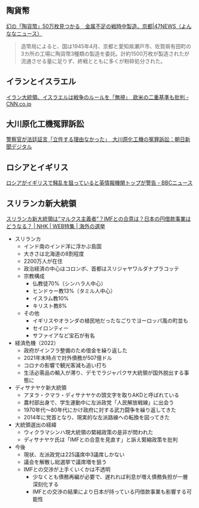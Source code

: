 ## 陶貨幣

[幻の「陶貨幣」50万枚見つかる　金属不足の戦時中製造、京都|47NEWS（よんななニュース）](https://www.47news.jp/11601432.html)

> 造幣局によると、国は1945年4月、京都と愛知県瀬戸市、佐賀県有田町の3カ所の工場に陶貨幣3種類の製造を委託。計約1500万枚が製造されたが流通させる量に足りず、終戦とともに多くが粉砕処分された。

## イランとイスラエル

[イラン大統領、イスラエルは戦争のルールを「無視」　欧米の二重基準も批判 - CNN.co.jp](https://www.cnn.co.jp/world/35224718.html)

## 大川原化工機冤罪訴訟

[警察官が法廷証言「立件する理由なかった」　大川原化工機の冤罪訴訟：朝日新聞デジタル](https://www.asahi.com/articles/ASSB92DG1SB9DIFI001M.html)

## ロシアとイギリス

[ロシアがイギリスで騒乱を狙っていると英情報機関トップが警告 - BBCニュース](https://www.bbc.com/japanese/articles/c7493p14nkvo)

## スリランカ新大統領

[スリランカ新大統領は“マルクス主義者”？IMFとの合意は？日本の円借款事業はどうなる？ | NHK | WEB特集 | 海外の選挙](https://www3.nhk.or.jp/news/html/20241009/k10014604291000.html)

- スリランカ
  - インド南のインド洋に浮かぶ島国
  - 大きさは北海道の8割程度
  - 2200万人が在住
  - 政治経済の中心はコロンボ、首都はスリジャヤワルダナプラコッテ
  - 宗教構成
    - 仏教徒70%（シンハラ人中心）
    - ヒンドゥー教13%（タミル人中心）
    - イスラム教10%
    - キリスト教8%
  - その他
    - イギリスやオランダの植民地だったなごりでヨーロッパ風の町並も
    - セイロンティー
    - サファイアなど宝石が有名
- 経済危機（2022）
  - 政府がインフラ整備のため借金を繰り返した
  - 2021年末時点で対外債務が507億ドル
  - コロナの影響で観光客減も追い打ち
  - 生活必需品の輸入が滞り、デモでラジャパクサ大統領が国外脱出する事態に
- ディサナヤケ新大統領
  - アヌラ・クマラ・ディサナヤケの頭文字を取りAKDと呼ばれている
  - 農村部出身で、学生運動中に左派政党「人民解放戦線」に出会う
  - 1970年代～80年代にかけ政府に対する武力闘争を繰り返してきた
  - 2014年に党首となり、現実的な左派路線への転換を図ってきた
- 大統領選出の経緯
  - ウィクラマシンハ現大統領の緊縮政策の是非が問われた
  - ディサナヤケ氏は「IMFとの合意を見直す」と訴え緊縮政策を批判
- 今後
  - 現状、左派政党は225議席中3議席しかない
  - 議会を解散し総選挙で議席増を狙う
  - IMFとの交渉が上手くいくかは不透明
    - 少なくとも債務再編が必要で、遅れれば利息が増え債務負担が一層深刻化する
    - IMFとの交渉の結果により日本が持っている円借款事業も影響する可能性
